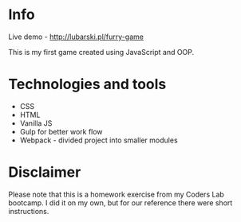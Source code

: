 # Info
Live demo - http://lubarski.pl/furry-game

This is my first game created using JavaScript and OOP.

# Technologies and tools
* CSS
* HTML
* Vanilla JS
* Gulp for better work flow
* Webpack - divided project into smaller modules

# Disclaimer
Please note that this is a homework exercise from my Coders Lab bootcamp. I did it on my own, but for our reference there were short instructions.
